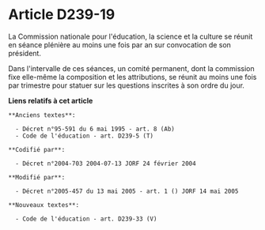 # Article D239-19

La Commission nationale pour l'éducation, la science et la culture se réunit en séance plénière au moins une fois par an sur
convocation de son président.

Dans l'intervalle de ces séances, un comité permanent, dont la commission fixe elle-même la composition et les attributions,
se réunit au moins une fois par trimestre pour statuer sur les questions inscrites à son ordre du jour.

**Liens relatifs à cet article**

	**Anciens textes**:

	  - Décret n°95-591 du 6 mai 1995 - art. 8 (Ab)
	  - Code de l'éducation - art. D239-5 (T)

	**Codifié par**:

	  - Décret n°2004-703 2004-07-13 JORF 24 février 2004

	**Modifié par**:

	  - Décret n°2005-457 du 13 mai 2005 - art. 1 () JORF 14 mai 2005

	**Nouveaux textes**:

	  - Code de l'éducation - art. D239-33 (V)
